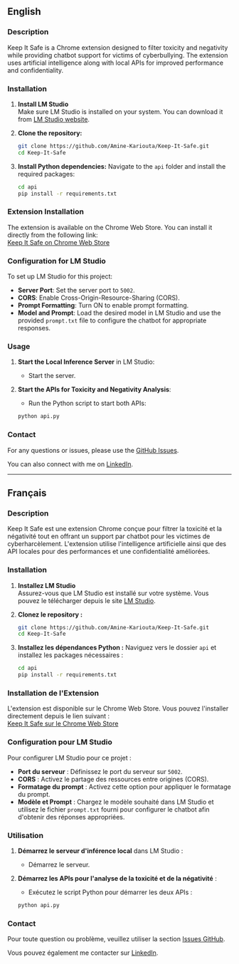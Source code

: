 ## English

### Description
Keep It Safe is a Chrome extension designed to filter toxicity and negativity while providing chatbot support for victims of cyberbullying. The extension uses artificial intelligence along with local APIs for improved performance and confidentiality.

### Installation

1. **Install LM Studio**  
   Make sure LM Studio is installed on your system. You can download it from [LM Studio website](https://lmstudio.ai/).

2. **Clone the repository:**
   ```bash
   git clone https://github.com/Amine-Kariouta/Keep-It-Safe.git
   cd Keep-It-Safe
   ```

3. **Install Python dependencies:**
   Navigate to the `api` folder and install the required packages:
   ```bash
   cd api
   pip install -r requirements.txt
   ```

### Extension Installation
The extension is available on the Chrome Web Store. You can install it directly from the following link:  
[Keep It Safe on Chrome Web Store](https://chromewebstore.google.com/detail/keep-it-safe/pgaoojojkgmckjppegnpacaifghfofeo)

### Configuration for LM Studio

To set up LM Studio for this project:

- **Server Port**: Set the server port to `5002`.
- **CORS**: Enable Cross-Origin-Resource-Sharing (CORS).
- **Prompt Formatting**: Turn ON to enable prompt formatting.
- **Model and Prompt**: Load the desired model in LM Studio and use the provided `prompt.txt` file to configure the chatbot for appropriate responses.

### Usage

1. **Start the Local Inference Server** in LM Studio:
   - Start the server.

2. **Start the APIs for Toxicity and Negativity Analysis**:
   - Run the Python script to start both APIs:
   ```bash
   python api.py
   ```

### Contact
For any questions or issues, please use the [GitHub Issues](https://github.com/Amine-Kariouta/keep-it-safe/issues).

You can also connect with me on [LinkedIn](https://linkedin.com/in/amine-kariouta).

---

## Français

### Description
Keep It Safe est une extension Chrome conçue pour filtrer la toxicité et la négativité tout en offrant un support par chatbot pour les victimes de cyberharcèlement. L'extension utilise l'intelligence artificielle ainsi que des API locales pour des performances et une confidentialité améliorées.

### Installation

1. **Installez LM Studio**  
   Assurez-vous que LM Studio est installé sur votre système. Vous pouvez le télécharger depuis le site [LM Studio](https://lmstudio.ai/).

2. **Clonez le repository :**
   ```bash
   git clone https://github.com/Amine-Kariouta/Keep-It-Safe.git
   cd Keep-It-Safe
   ```

3. **Installez les dépendances Python :**
   Naviguez vers le dossier `api` et installez les packages nécessaires :
   ```bash
   cd api
   pip install -r requirements.txt
   ```

### Installation de l'Extension
L'extension est disponible sur le Chrome Web Store. Vous pouvez l'installer directement depuis le lien suivant :  
[Keep It Safe sur le Chrome Web Store](https://chromewebstore.google.com/detail/keep-it-safe/pgaoojojkgmckjppegnpacaifghfofeo)

### Configuration pour LM Studio

Pour configurer LM Studio pour ce projet :

- **Port du serveur** : Définissez le port du serveur sur `5002`.
- **CORS** : Activez le partage des ressources entre origines (CORS).
- **Formatage du prompt** : Activez cette option pour appliquer le formatage du prompt.
- **Modèle et Prompt** : Chargez le modèle souhaité dans LM Studio et utilisez le fichier `prompt.txt` fourni pour configurer le chatbot afin d'obtenir des réponses appropriées.

### Utilisation

1. **Démarrez le serveur d'inférence local** dans LM Studio :
   - Démarrez le serveur.

2. **Démarrez les APIs pour l'analyse de la toxicité et de la négativité** :
   - Exécutez le script Python pour démarrer les deux APIs :
   ```bash
   python api.py
   ```

### Contact
Pour toute question ou problème, veuillez utiliser la section [Issues GitHub](https://github.com/Amine-Kariouta/keep-it-safe/issues).

Vous pouvez également me contacter sur [LinkedIn](https://linkedin.com/in/amine-kariouta).

